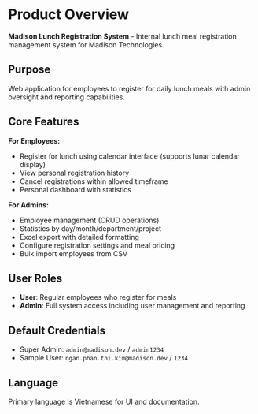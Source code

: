 # Product Overview

**Madison Lunch Registration System** - Internal lunch meal registration management system for Madison Technologies.

## Purpose
Web application for employees to register for daily lunch meals with admin oversight and reporting capabilities.

## Core Features

**For Employees:**
- Register for lunch using calendar interface (supports lunar calendar display)
- View personal registration history
- Cancel registrations within allowed timeframe
- Personal dashboard with statistics

**For Admins:**
- Employee management (CRUD operations)
- Statistics by day/month/department/project
- Excel export with detailed formatting
- Configure registration settings and meal pricing
- Bulk import employees from CSV

## User Roles
- **User**: Regular employees who register for meals
- **Admin**: Full system access including user management and reporting

## Default Credentials
- Super Admin: `admin@madison.dev` / `admin1234`
- Sample User: `ngan.phan.thi.kim@madison.dev` / `1234`

## Language
Primary language is Vietnamese for UI and documentation.
